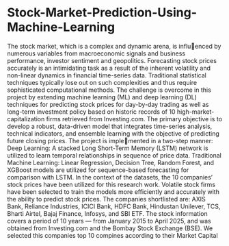 # Stock-Market-Prediction-Using-Machine-Learning

The stock market, which is a complex and dynamic arena, is influ￾enced by numerous variables from macroeconomic signals and business performance, investor sentiment and geopolitics. Forecasting stock prices accurately is an intimidating task as a result of the inherent volatility and non-linear dynamics in financial time-series data. Traditional statistical techniques typically lose out on such complexities and thus require sophisticated computational methods. The challenge is overcome in this project by extending machine learning (ML) and deep learning (DL) techniques for
predicting stock prices for day-by-day trading as well as long-term investment policy based on historic records of 10 high-market-capitalization firms
retrieved from Investing.com. The primary objective is to develop a robust, data-driven model that integrates time-series analysis, technical indicators, and ensemble learning with the objective of predicting future closing prices. The project is imple￾mented in a two-step manner: Deep Learning: A stacked Long Short-Term Memory (LSTM) network is utilized to learn temporal relationships in sequence of price data.
Traditional Machine Learning: Linear Regression, Decision Tree, Random Forest, and XGBoost models are utilized for sequence-based forecasting
for comparison with LSTM. In the context of the datasets, the 10 companies’ stock prices have been utilized for this research work. Volatile stock firms have been selected to train the models more efficiently and accurately with the ability to predict stock prices. The companies shortlisted are: AXIS Bank, Reliance Industries, ICICI Bank, HDFC Bank, Hindustan Unilever, TCS, Bharti Airtel, Bajaj Finance, Infosys, and SBI ETF. The stock information covers a period of 10 years — from January 2015 to April 2025, and was obtained from Investing.com and the Bombay Stock Exchange (BSE). We selected this companies top 10 compines according to their Market Capital
